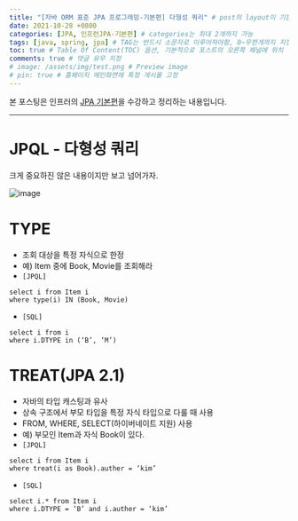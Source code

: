 ```yaml
---
title: "[자바 ORM 표준 JPA 프로그래밍-기본편] 다형성 쿼리" # post의 layout이 기본적으로 post로 설정되어있어서 Front Matter에 따로 layout변수를 만들어 주지 않아도 됨
date: 2021-10-28 +0800
categories: [JPA, 인프런JPA-기본편] # categories는 최대 2개까지 가능
tags: [java, spring, jpa] # TAG는 반드시 소문자로 이루어져야함, 0~무한개까지 지정 가능
toc: true # Table Of Content(TOC) 옵션, 기본적으로 포스트의 오른쪽 패널에 위치
comments: true # 댓글 유무 지정
# image: /assets/img/test.png # Preview image
# pin: true # 홈페이지 메인화면에 특정 게시물 고정
---
```


본 포스팅은 인프러의 [JPA 기본편](https://www.inflearn.com/course/ORM-JPA-Basic#)을 수강하고 정리하는 내용입니다.

<hr>

# JPQL - 다형성 쿼리
크게 중요하진 않은 내용이지만 보고 넘어가자.

![image](https://user-images.githubusercontent.com/44339530/139245293-97c55de7-c180-4f1b-a643-a2e7de5f4a2c.png)

# TYPE
- 조회 대상을 특정 자식으로 한정
- 예) Item 중에 Book, Movie를 조회해라
- `[JPQL]`

~~~
select i from Item i
where type(i) IN (Book, Movie)
~~~

- `[SQL]`

~~~
select i from i
where i.DTYPE in (‘B’, ‘M’)
~~~

# TREAT(JPA 2.1)
- 자바의 타입 캐스팅과 유사
- 상속 구조에서 부모 타입을 특정 자식 타입으로 다룰 때 사용
- FROM, WHERE, SELECT(하이버네이트 지원) 사용
- 예) 부모인 Item과 자식 Book이 있다.
- `[JPQL]`

~~~
select i from Item i
where treat(i as Book).auther = ‘kim’
~~~

- `[SQL]`

~~~
select i.* from Item i
where i.DTYPE = ‘B’ and i.auther = ‘kim’
~~~
